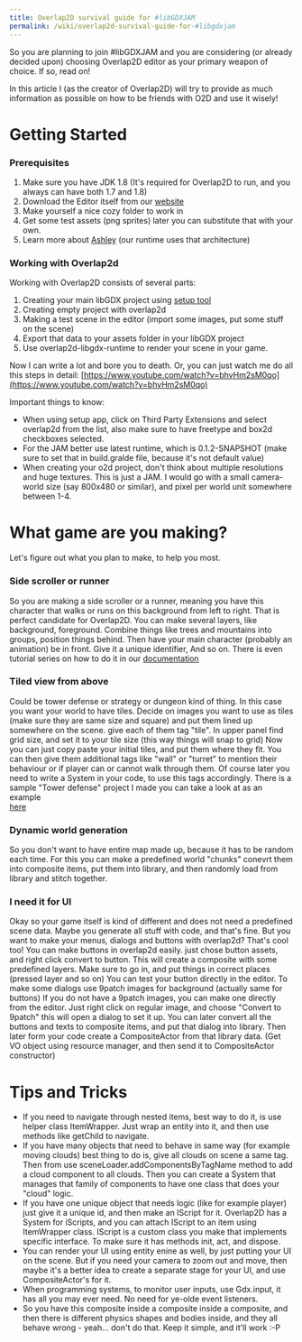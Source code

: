 ```yaml
---
title: Overlap2D survival guide for #libGDXJAM
permalink: /wiki/overlap2d-survival-guide-for-#libgdxjam
---
```

So you are planning to join #libGDXJAM and you are considering (or already decided upon) choosing Overlap2D editor as your primary weapon of choice. If so, read on!

In this article I (as the creator of Overlap2D) will try to provide as much information as possible on how to be friends with O2D and use it wisely!

# Getting Started

### Prerequisites

  1. Make sure you have JDK 1.8 (It's required for Overlap2D to run, and you always can have both 1.7 and 1.8)
  2. Download the Editor itself from our [website](http://overlap2d.com/)
  3. Make yourself a nice cozy folder to work in
  4. Get some test assets (png sprites) later you can substitute that with your own.
  5. Learn more about [Ashley](https://github.com/libgdx/ashley/wiki) (our runtime uses that architecture)

### Working with Overlap2d

Working with Overlap2D consists of several parts:
  1. Creating your main libGDX project using [setup tool](http://bitly.com/1i3C7i3)
  2. Creating empty project with overlap2d
  3. Making a test scene in the editor (import some images, put some stuff on the scene)
  4. Export that data to your assets folder in your libGDX project
  5. Use overlap2d-libgdx-runtime to render your scene in your game.

Now I can write a lot and bore you to death. Or, you can just watch me do all this steps in detail: [https://www.youtube.com/watch?v=bhvHm2sM0qo](https://www.youtube.com/watch?v=bhvHm2sM0qo)

Important things to know:
* When using setup app, click on Third Party Extensions and select overlap2d from the list, also make sure to have freetype and box2d checkboxes selected.
* For the JAM better use latest runtime, which is 0.1.2-SNAPSHOT (make sure to set that in build.gralde file, because it's not default value)
* When creating your o2d project, don't think about multiple resolutions and huge textures. This is just a JAM. I would go with a small camera-world size (say 800x480 or similar), and pixel per world unit somewhere between 1-4.


# What game are you making?

Let's figure out what you plan to make, to help you most.

### Side scroller or runner

So you are making a side scroller or a runner, meaning you have this character that walks or runs on this background from left to right. That is perfect candidate for Overlap2D. You can make several layers, like background, foreground. Combine things like trees and mountains into groups, position things behind. Then have your main character (probably an animation) be in front. Give it a unique identifier, And so on.
There is even tutorial series on how to do it in our [documentation](http://overlap2d.com/documentation/)

### Tiled view from above

Could be tower defense or strategy or dungeon kind of thing. In this case you want your world to have tiles. 
Decide on images you want to use as tiles (make sure they are same size and square) and put them lined up somewhere on the scene. give each of them tag "tile". In upper panel find grid size, and set it to your tile size (this way things will snap to grid) Now you can just copy paste your initial tiles, and put them where they fit. You can then give them additional tags like "wall" or "turret" to mention their behaviour or if 
player can or cannot walk through them. Of course later you need to write a System in your code, to use this tags accordingly. There is a sample "Tower defense" project I made you can take a look at as an example  
[here](https://github.com/azakhary/thm)

### Dynamic world generation

So you don't want to have entire map made up, because it has to be random each time. For this you can make a predefined world "chunks" conevrt them into composite items, put them into library, and then randomly load from library and stitch together.

### I need it for UI

Okay so your game itself is kind of different and does not need a predefined scene data. Maybe you generate all stuff with code, and that's fine. But you want to make your menus, dialogs and buttons with overlap2d?
That's cool too! You can make buttons in overlap2d easily. just chose button assets, and right click convert to button. This will create a composite with some predefined layers. Make sure to go in, and put things in correct places (pressed layer and so on) You can test your button directly in the editor. 
To make some dialogs use 9patch images for background (actually same for buttons) If you do not have a 9patch images, you can make one directly from the editor. Just right click on regular image, and choose "Convert to 9patch" this will open a dialog to set it up. You can later convert all the buttons and texts to composite items, and put that dialog into library. Then later form your code create a CompositeActor from that library data. (Get VO object using resource manager, and then send it to CompositeActor constructor)


# Tips and Tricks

* If you need to navigate through nested items, best way to do it, is use helper class ItemWrapper. Just wrap an entity into it, and then use methods like getChild to navigate.
* If you have many objects that need to behave in same way (for example moving clouds) best thing to do is, give all clouds on scene a same tag. Then from use sceneLoader.addComponentsByTagName method to add a cloud component to all clouds. Then you can create a System that manages that family of components to have one class that does your "cloud" logic.
* If you have one unique object that needs logic (like for example player) just give it a unique id, and then make an IScript for it. Overlap2D has a System for iScripts, and you can attach IScript to an item using ItemWrapper class. IScript is a custom class you make that implements specific interface. To make sure it has methods init, act, and dispose.
* You can render your UI using entity enine as well, by just putting your UI on the scene. But if you need your camera to zoom out and move, then maybe it's a better idea to create a separate stage for your UI, and use CompositeActor's for it.
* When programming systems, to monitor user inputs, use Gdx.input, it has all you may ever need. No need for ye-olde event listeners.
* So you have this composite inside a composite inside a composite, and then there is different physics shapes and bodies inside, and they all behave wrong - yeah... don't do that. Keep it simple, and it'll work :-P